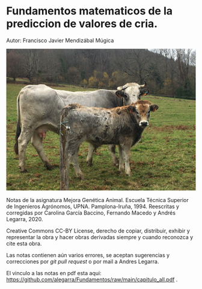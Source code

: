 # Fundamentos matematicos de la prediccion de valores de cria.

Autor: Francisco Javier Mendizábal Múgica 

![](IMG_4888.jpeg)

Notas de la asignatura Mejora Genética Animal. Escuela Técnica Superior de Ingenieros Agrónomos, UPNA. Pamplona-Iruña, 1994. Reescritas y corregidas por Carolina García Baccino, Fernando Macedo y Andrés Legarra, 2020. 

Creative Commons CC-BY License, derecho de copiar, distribuir, exhibir y representar la obra y hacer obras derivadas siempre y cuando reconozca y cite esta obra.

Las notas contienen aún varios errores, se aceptan sugerencias y correcciones por _git pull request_ o por mail a Andres Legarra.

El vinculo a las notas en pdf esta aqui: <https://github.com/alegarra/Fundamentos/raw/main/capitulo_all.pdf> .
